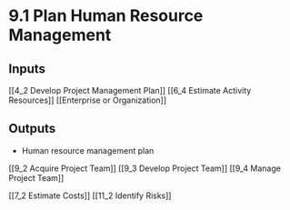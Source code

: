 # 9.1 Plan Human Resource Management

## Inputs

[[4_2 Develop Project Management Plan]]
[[6_4 Estimate Activity Resources]]
[[Enterprise or Organization]]

## Outputs

* Human resource management plan

[[9_2 Acquire Project Team]]
[[9_3 Develop Project Team]]
[[9_4 Manage Project Team]]

[[7_2 Estimate Costs]]
[[11_2 Identify Risks]]

